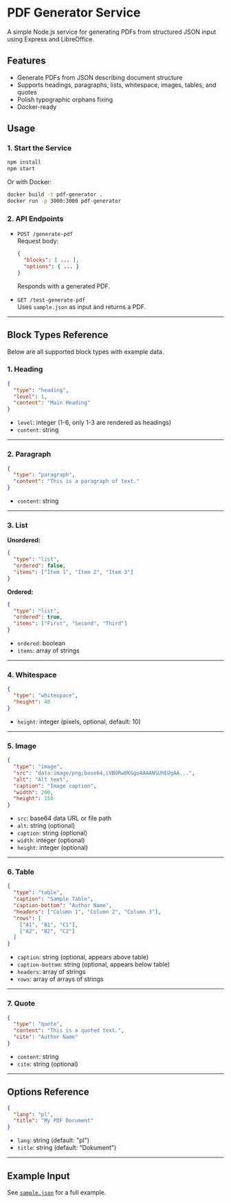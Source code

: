 # PDF Generator Service

A simple Node.js service for generating PDFs from structured JSON input using Express and LibreOffice.

## Features

- Generate PDFs from JSON describing document structure
- Supports headings, paragraphs, lists, whitespace, images, tables, and quotes
- Polish typographic orphans fixing
- Docker-ready

## Usage

### 1. Start the Service

```sh
npm install
npm start
```

Or with Docker:

```sh
docker build -t pdf-generator .
docker run -p 3000:3000 pdf-generator
```

### 2. API Endpoints

- `POST /generate-pdf`  
  Request body:  
  ```json
  {
    "blocks": [ ... ],
    "options": { ... }
  }
  ```
  Responds with a generated PDF.

- `GET /test-generate-pdf`  
  Uses `sample.json` as input and returns a PDF.

---

## Block Types Reference

Below are all supported block types with example data.

### 1. Heading

```json
{
  "type": "heading",
  "level": 1,
  "content": "Main Heading"
}
```

- `level`: integer (1-6, only 1-3 are rendered as headings)
- `content`: string

---

### 2. Paragraph

```json
{
  "type": "paragraph",
  "content": "This is a paragraph of text."
}
```

- `content`: string

---

### 3. List

**Unordered:**
```json
{
  "type": "list",
  "ordered": false,
  "items": ["Item 1", "Item 2", "Item 3"]
}
```

**Ordered:**
```json
{
  "type": "list",
  "ordered": true,
  "items": ["First", "Second", "Third"]
}
```

- `ordered`: boolean
- `items`: array of strings

---

### 4. Whitespace

```json
{
  "type": "whitespace",
  "height": 40
}
```

- `height`: integer (pixels, optional, default: 10)

---

### 5. Image

```json
{
  "type": "image",
  "src": "data:image/png;base64,iVBORw0KGgoAAAANSUhEUgAA...",
  "alt": "Alt text",
  "caption": "Image caption",
  "width": 200,
  "height": 150
}
```

- `src`: base64 data URL or file path
- `alt`: string (optional)
- `caption`: string (optional)
- `width`: integer (optional)
- `height`: integer (optional)

---

### 6. Table

```json
{
  "type": "table",
  "caption": "Sample Table",
  "caption-bottom": "Author Name",
  "headers": ["Column 1", "Column 2", "Column 3"],
  "rows": [
    ["A1", "B1", "C1"],
    ["A2", "B2", "C2"]
  ]
}
```

- `caption`: string (optional, appears above table)
- `caption-bottom`: string (optional, appears below table)
- `headers`: array of strings
- `rows`: array of arrays of strings

---

### 7. Quote

```json
{
  "type": "quote",
  "content": "This is a quoted text.",
  "cite": "Author Name"
}
```

- `content`: string
- `cite`: string (optional)

---

## Options Reference

```json
{
  "lang": "pl",
  "title": "My PDF Document"
}
```

- `lang`: string (default: "pl")
- `title`: string (default: "Dokument")

---

## Example Input

See [`sample.json`](sample.json) for a full example.
